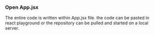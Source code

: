 ### Open App.jsx
The entire code is written within App.jsx file. the code can be pasted in react playground or the repository can be pulled and started on a local server.